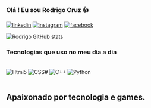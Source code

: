 ### Olá ! Eu sou Rodrigo Cruz 👍

[![linkedin](https://img.shields.io/badge/LinkedIn-0077B5?style=for-the-badge&logo=linkedin&logoColor=white)](https://www.linkedin.com/in/rodrigo-cruz-03562518a/)
[![instagram](https://img.shields.io/badge/Instagram-E4405F?style=for-the-badge&logo=instagram&logoColor=white)](https://www.instagram.com/rodrigocdss/)
[![facebook](https://img.shields.io/badge/Facebook-1877F2?style=for-the-badge&logo=facebook&logoColor=white)](https://www.facebook.com/rodrigocdss/)

![Rodrigo GitHub stats](https://github-readme-stats.vercel.app/api?username=RodrigoCruz&show_icons=true&theme=tokyonight)

### Tecnologias que uso no meu dia a dia

 <div style="display inline_block"> <br>
 <img alt="Html5" align="center" src="https://img.shields.io/badge/HTML5-E34F26?style=for-the-badge&logo=html5&logoColor=white">
 <img alt="CSS#" align="center" src="https://img.shields.io/badge/CSS3-1572B6?style=for-the-badge&logo=css3&logoColor=white">
<img alt="C++" align="center" src="https://img.shields.io/badge/C%2B%2B-00599C?style=for-the-badge&logo=c%2B%2B&logoColor=white">
<img alt="Python" align="center" src="https://img.shields.io/badge/Python-3776AB?style=for-the-badge&logo=python&logoColor=white">
 </div><br/>

 ## Apaixonado por tecnologia e games.
